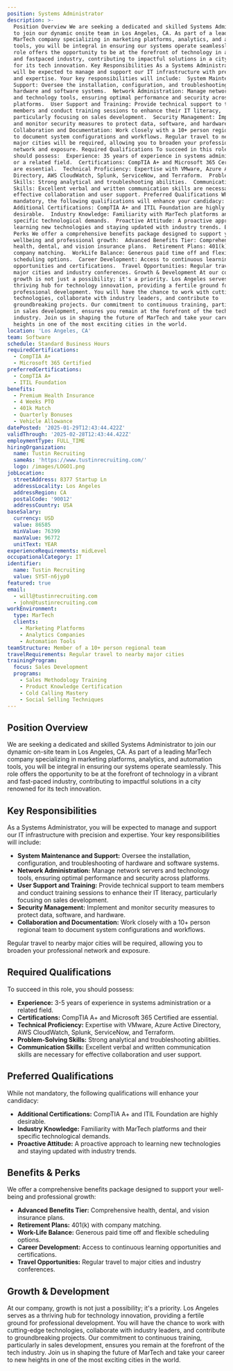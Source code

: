 ```yaml
---
position: Systems Administrator
description: >-
  Position Overview We are seeking a dedicated and skilled Systems Administrator
  to join our dynamic onsite team in Los Angeles, CA. As part of a leading
  MarTech company specializing in marketing platforms, analytics, and automation
  tools, you will be integral in ensuring our systems operate seamlessly. This
  role offers the opportunity to be at the forefront of technology in a vibrant
  and fastpaced industry, contributing to impactful solutions in a city renowned
  for its tech innovation. Key Responsibilities As a Systems Administrator, you
  will be expected to manage and support our IT infrastructure with precision
  and expertise. Your key responsibilities will include:  System Maintenance and
  Support: Oversee the installation, configuration, and troubleshooting of
  hardware and software systems.  Network Administration: Manage network servers
  and technology tools, ensuring optimal performance and security across
  platforms.  User Support and Training: Provide technical support to team
  members and conduct training sessions to enhance their IT literacy,
  particularly focusing on sales development.  Security Management: Implement
  and monitor security measures to protect data, software, and hardware. 
  Collaboration and Documentation: Work closely with a 10+ person regional team
  to document system configurations and workflows. Regular travel to nearby
  major cities will be required, allowing you to broaden your professional
  network and exposure. Required Qualifications To succeed in this role, you
  should possess:  Experience: 35 years of experience in systems administration
  or a related field.  Certifications: CompTIA A+ and Microsoft 365 Certified
  are essential.  Technical Proficiency: Expertise with VMware, Azure Active
  Directory, AWS CloudWatch, Splunk, ServiceNow, and Terraform.  ProblemSolving
  Skills: Strong analytical and troubleshooting abilities.  Communication
  Skills: Excellent verbal and written communication skills are necessary for
  effective collaboration and user support. Preferred Qualifications While not
  mandatory, the following qualifications will enhance your candidacy: 
  Additional Certifications: CompTIA A+ and ITIL Foundation are highly
  desirable.  Industry Knowledge: Familiarity with MarTech platforms and their
  specific technological demands.  Proactive Attitude: A proactive approach to
  learning new technologies and staying updated with industry trends. Benefits &
  Perks We offer a comprehensive benefits package designed to support your
  wellbeing and professional growth:  Advanced Benefits Tier: Comprehensive
  health, dental, and vision insurance plans.  Retirement Plans: 401(k) with
  company matching.  WorkLife Balance: Generous paid time off and flexible
  scheduling options.  Career Development: Access to continuous learning
  opportunities and certifications.  Travel Opportunities: Regular travel to
  major cities and industry conferences. Growth & Development At our company,
  growth is not just a possibility; it's a priority. Los Angeles serves as a
  thriving hub for technology innovation, providing a fertile ground for
  professional development. You will have the chance to work with cuttingedge
  technologies, collaborate with industry leaders, and contribute to
  groundbreaking projects. Our commitment to continuous training, particularly
  in sales development, ensures you remain at the forefront of the tech
  industry. Join us in shaping the future of MarTech and take your career to new
  heights in one of the most exciting cities in the world.
location: 'Los Angeles, CA'
team: Software
schedule: Standard Business Hours
requiredCertifications:
  - CompTIA A+
  - Microsoft 365 Certified
preferredCertifications:
  - CompTIA A+
  - ITIL Foundation
benefits:
  - Premium Health Insurance
  - 4 Weeks PTO
  - 401k Match
  - Quarterly Bonuses
  - Vehicle Allowance
datePosted: '2025-01-29T12:43:44.422Z'
validThrough: '2025-02-28T12:43:44.422Z'
employmentType: FULL_TIME
hiringOrganization:
  name: Tustin Recruiting
  sameAs: 'https://www.tustinrecruiting.com/'
  logo: /images/LOGO1.png
jobLocation:
  streetAddress: 8377 Startup Ln
  addressLocality: Los Angeles
  addressRegion: CA
  postalCode: '90012'
  addressCountry: USA
baseSalary:
  currency: USD
  value: 86585
  minValue: 76399
  maxValue: 96772
  unitText: YEAR
experienceRequirements: midLevel
occupationalCategory: IT
identifier:
  name: Tustin Recruiting
  value: SYST-n6jyp0
featured: true
email:
  - will@tustinrecruiting.com
  - john@tustinrecruiting.com
workEnvironment:
  type: MarTech
  clients:
    - Marketing Platforms
    - Analytics Companies
    - Automation Tools
teamStructure: Member of a 10+ person regional team
travelRequirements: Regular travel to nearby major cities
trainingProgram:
  focus: Sales Development
  programs:
    - Sales Methodology Training
    - Product Knowledge Certification
    - Cold Calling Mastery
    - Social Selling Techniques
---
```




## Position Overview

We are seeking a dedicated and skilled Systems Administrator to join our dynamic on-site team in Los Angeles, CA. As part of a leading MarTech company specializing in marketing platforms, analytics, and automation tools, you will be integral in ensuring our systems operate seamlessly. This role offers the opportunity to be at the forefront of technology in a vibrant and fast-paced industry, contributing to impactful solutions in a city renowned for its tech innovation.

## Key Responsibilities

As a Systems Administrator, you will be expected to manage and support our IT infrastructure with precision and expertise. Your key responsibilities will include:

- **System Maintenance and Support:** Oversee the installation, configuration, and troubleshooting of hardware and software systems.
- **Network Administration:** Manage network servers and technology tools, ensuring optimal performance and security across platforms.
- **User Support and Training:** Provide technical support to team members and conduct training sessions to enhance their IT literacy, particularly focusing on sales development.
- **Security Management:** Implement and monitor security measures to protect data, software, and hardware.
- **Collaboration and Documentation:** Work closely with a 10+ person regional team to document system configurations and workflows.

Regular travel to nearby major cities will be required, allowing you to broaden your professional network and exposure.

## Required Qualifications

To succeed in this role, you should possess:

- **Experience:** 3-5 years of experience in systems administration or a related field.
- **Certifications:** CompTIA A+ and Microsoft 365 Certified are essential.
- **Technical Proficiency:** Expertise with VMware, Azure Active Directory, AWS CloudWatch, Splunk, ServiceNow, and Terraform.
- **Problem-Solving Skills:** Strong analytical and troubleshooting abilities.
- **Communication Skills:** Excellent verbal and written communication skills are necessary for effective collaboration and user support.

## Preferred Qualifications

While not mandatory, the following qualifications will enhance your candidacy:

- **Additional Certifications:** CompTIA A+ and ITIL Foundation are highly desirable.
- **Industry Knowledge:** Familiarity with MarTech platforms and their specific technological demands.
- **Proactive Attitude:** A proactive approach to learning new technologies and staying updated with industry trends.

## Benefits & Perks

We offer a comprehensive benefits package designed to support your well-being and professional growth:

- **Advanced Benefits Tier:** Comprehensive health, dental, and vision insurance plans.
- **Retirement Plans:** 401(k) with company matching.
- **Work-Life Balance:** Generous paid time off and flexible scheduling options.
- **Career Development:** Access to continuous learning opportunities and certifications.
- **Travel Opportunities:** Regular travel to major cities and industry conferences.

## Growth & Development

At our company, growth is not just a possibility; it's a priority. Los Angeles serves as a thriving hub for technology innovation, providing a fertile ground for professional development. You will have the chance to work with cutting-edge technologies, collaborate with industry leaders, and contribute to groundbreaking projects. Our commitment to continuous training, particularly in sales development, ensures you remain at the forefront of the tech industry. Join us in shaping the future of MarTech and take your career to new heights in one of the most exciting cities in the world.
